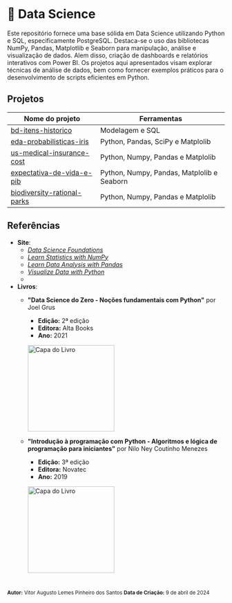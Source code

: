 # 📘 Data Science

Este repositório fornece uma base sólida em Data Science utilizando Python e SQL, especificamente PostgreSQL. Destaca-se o uso das bibliotecas NumPy, Pandas, Matplotlib e Seaborn para manipulação, análise e visualização de dados. Alem disso, criação de dashboards e relatórios interativos com Power BI. Os projetos aqui apresentados visam explorar técnicas de análise de dados, bem como fornecer exemplos práticos para o desenvolvimento de scripts eficientes em Python.

## Projetos
| Nome do projeto | Ferramentas  |
|-----------------|--------------|
| [bd-itens-historico](https://github.com/vitorAugusto2/bd-itens-historicos) | Modelagem e SQL |
| [eda-probabilisticas-iris](https://github.com/vitorAugusto2/eda-probabilisticas-iris) | Python, Pandas, SciPy e Matplolib |
| [us-medical-insurance-cost](https://github.com/vitorAugusto2/us-medical-insurance-costs) | Python, Numpy, Pandas e Matplolib |
| [expectativa-de-vida-e-pib](https://github.com/vitorAugusto2/life-expectancy-gdp) | Python, Numpy, Pandas, Matplolib e Seaborn |
| [biodiversity-rational-parks](https://github.com/vitorAugusto2/biodiversity-rational-parks) | Python, Numpy, Pandas e Matplolib |

## Referências
- **Site**:
    - [*Data Science Foundations*](https://www.codecademy.com/enrolled/paths/data-science-foundations)
    - [*Learn Statistics with NumPy*](https://www.codecademy.com/enrolled/courses/intro-statistics-numpy)
    - [*Learn Data Analysis with Pandas*](https://www.codecademy.com/enrolled/courses/data-processing-pandas)
    - [*Visualize Data with Python*](https://www.codecademy.com/enrolled/paths/visualize-data-with-python)
    -   
- **Livros**:
  - **"Data Science do Zero - Noções fundamentais com Python"** por Joel Grus
    - **Edição:** 2ª edição
    - **Editora:** Alta Books
    - **Ano:** 2021
    <p align="left">
      <img src="https://github.com/vitorAugusto2/arquivos-de-estudo/assets/131685750/ee567fe5-e068-4c9d-99ba-e69a86e624dd" alt="Capa do Livro" width="200">
    </p>

  - **"Introdução à programação com Python - Algoritmos e lógica de programação para iniciantes"** por Nilo Ney Coutinho Menezes
    - **Edição:** 3ª edição
    - **Editora:** Novatec
    - **Ano:** 2019
    <p align="left">
      <img src="https://github.com/vitorAugusto2/arquivos-de-estudo/assets/131685750/77500055-b478-4c63-bf21-ce718aa12a41" alt="Capa do Livro" width="200">
    </p>

#

<sub>
    <strong>Autor:</strong> Vitor Augusto Lemes Pinheiro dos Santos
    <strong>Data de Criação:</strong> 9 de abril de 2024
</sub>

